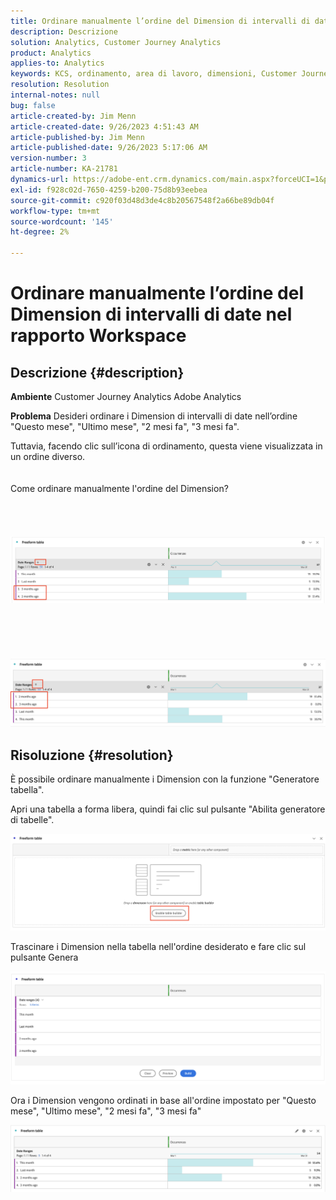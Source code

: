 ```yaml
---
title: Ordinare manualmente l’ordine del Dimension di intervalli di date nel rapporto Workspace
description: Descrizione
solution: Analytics, Customer Journey Analytics
product: Analytics
applies-to: Analytics
keywords: KCS, ordinamento, area di lavoro, dimensioni, Customer Journey Analytics, ordinamento manuale, Dimension intervallo di date, rapporto, Adobe Analytics
resolution: Resolution
internal-notes: null
bug: false
article-created-by: Jim Menn
article-created-date: 9/26/2023 4:51:43 AM
article-published-by: Jim Menn
article-published-date: 9/26/2023 5:17:06 AM
version-number: 3
article-number: KA-21781
dynamics-url: https://adobe-ent.crm.dynamics.com/main.aspx?forceUCI=1&pagetype=entityrecord&etn=knowledgearticle&id=3a2f1c62-285c-ee11-be6f-6045bd006268
exl-id: f928c02d-7650-4259-b200-75d8b93eebea
source-git-commit: c920f03d48d3de4c8b20567548f2a66be89db04f
workflow-type: tm+mt
source-wordcount: '145'
ht-degree: 2%

---
```


# Ordinare manualmente l’ordine del Dimension di intervalli di date nel rapporto Workspace

## Descrizione {#description}


<b>Ambiente</b>
Customer Journey Analytics Adobe Analytics

<b>Problema</b>
Desideri ordinare i Dimension di intervalli di date nell’ordine &quot;Questo mese&quot;, &quot;Ultimo mese&quot;, &quot;2 mesi fa&quot;, &quot;3 mesi fa&quot;.

Tuttavia, facendo clic sull’icona di ordinamento, questa viene visualizzata in un ordine diverso.
<br><br><br>Come ordinare manualmente l&#39;ordine del Dimension?<br><br>
<br> <br><br>![](assets/___3b2f1c62-285c-ee11-be6f-6045bd006268___.png)<br><br> <br><br> <br><br>![](assets/___3d2f1c62-285c-ee11-be6f-6045bd006268___.png)

## Risoluzione {#resolution}


È possibile ordinare manualmente i Dimension con la funzione &quot;Generatore tabella&quot;.

Apri una tabella a forma libera, quindi fai clic sul pulsante &quot;Abilita generatore di tabelle&quot;.

![](assets/d4eda136-2fcd-ed11-b597-6045bd006793.png)

Trascinare i Dimension nella tabella nell&#39;ordine desiderato e fare clic sul pulsante Genera

![](assets/69497031-30cd-ed11-b597-6045bd006793.png)

Ora i Dimension vengono ordinati in base all&#39;ordine impostato per &quot;Questo mese&quot;, &quot;Ultimo mese&quot;, &quot;2 mesi fa&quot;, &quot;3 mesi fa&quot;

![](assets/efb1744a-30cd-ed11-b597-6045bd006793.png)
